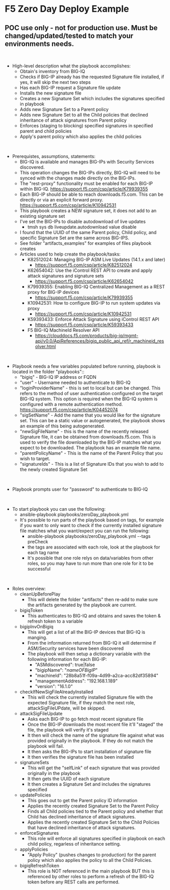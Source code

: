 # F5 Zero Day Deploy Example
## POC use only - not for production use. Must be changed/updated/tested to match your environments needs.

<br>

- High-level description what the playbook accomplishes:
    - Obtain's inventory from BIG-IQ
    - Checks if BIG-IP already has the requested Signature file installed, if yes, it will skip the next two steps
    - Has each BIG-IP request a Signature file update
    - Installs the new signature file
    - Creates a new Signature Set which includes the signatures specified in playbook
    - Adds new Signature Set to a Parent policy
    - Adds new Signature Set to all the Child policies that declined inheritance of attack signatures from Parent policy
    - Enforces (staging to blocking) specified signatures in specified parent and child policies
    - Apply's parent policy which also applies the child policies

<br>

- Prerequistes, assumptions, statements:
    - BIG-IQ is available and manages BIG-IPs with Security Services discovered.
    - This operation changes the BIG-IPs directly, BIG-IQ will need to be synced with the changes made directly on the BIG-IPs. 
    - The "rest-proxy" functionality must be enabled for each BIG-IP within BIG-IQ. https://support.f5.com/csp/article/K79939355
    - Each BIG-IP should be able to reach downloads.f5.com.  This can be directly or via an explicit forward proxy. https://support.f5.com/csp/article/K10942531
    - This playbook creates a NEW signature set, it does not add to an existing signature set
    - I've set the BIG-IPs to disable autodownload of live updates
        - tmsh sys db liveupdate.autodownload value disable
    - I found that the UUID of the same Parent policy, Child policy, and specific Signature Set are the same across BIG-IPS.
    - See folder "artifacts_examples" for examples of files playbook creates
    - Articles used to help create the playbook/tasks:
        - K82512024: Managing BIG-IP ASM Live Updates (14.1.x and later)
            - https://support.f5.com/csp/article/K82512024
        - K62654042: Use the iControl REST API to create and apply attack signatures and signature sets
            - https://support.f5.com/csp/article/K62654042
        - K79939355: Enabling BIG-IQ Centralized Management as a REST proxy for BIG-IP devices
            - https://support.f5.com/csp/article/K79939355
        - K10942531: How to configure BIG-IP to run system updates via proxy
            - https://support.f5.com/csp/article/K10942531
        - K59393433: Enforce Attack Signature using iControl REST API
            - https://support.f5.com/csp/article/K59393433
        - F5 BIG-IQ MachineId Resolver API
            - https://clouddocs.f5.com/products/big-iq/mgmt-api/v0.0/ApiReferences/bigiq_public_api_ref/r_machineid_resolver.html


<br>

- Playbook needs a few variables populated before running, playbook is located in the folder "playbooks"::
    - "bigiq" - BIG-IQ IP address or FQDN
    - "user" - Username needed to authenticate to BIG-IQ
    - "loginProviderName" - this is set to local but can be changed. This refers to the method of user authentication configured on the target BIG-IQ system. This option is required when the BIG-IQ system is configured with a remote authentication method. https://support.f5.com/csp/article/K04452074
    - "sigSetName" - Add the name that you would like for the signature set.  This can be a static value or autogenerated, the playbook shows an example of this being autogenerated.
    - "newSigFileName" - this is the name of the recently released Signature file, it can be obtained from downloads.f5.com.  This is used to verify the file downloaded by the BIG-IP matches what you expect to be downloaded. The playbook has an example file name.
    - "parentPolicyName" - This is the name of the Parent Policy that you wish to target. 
    - "signatureIds" - This is a list of Signature IDs that you wish to add to the newly created Signature Set

<br>

- Playbook prompts user for "password" to authenticate to BIG-IQ

<br>

- To start playbook you can use the following:
    - ansible-playbook playbooks/zeroDay_playbook.yml
    - It's possible to run parts of the playbook based on tags, for example if you want to only want to check if the currently installed signature file matches what you want/expect you can run the following:
        - ansible-playbook playbooks/zeroDay_playbook.yml --tags preCheck
        - the tags are associated with each role, look at the playbook for each tag name
        - It's possible that one role relys on data/variables from other roles, so you may have to run more than one role for it to be successful

<br>

- Roles overview:
    - cleanUpBeforePlay
        - This will delete the folder "artifacts" then re-add to make sure the artifacts generated by the playbook are current.
    - bigiqToken
        - This authenticates to BIG-IQ and obtains and saves the token & refresh token to a variable
    - bigipInvOnBigiq
        - This will get a list of all the BIG-IP devices that BIG-IQ is manging.
        - From the information returned from BIG-IQ it will determine if ASM/Security services have been discovered
        - The playbook will then setup a dictionary variable with the following information for each BIG-IP:
            - "ASMdiscovered": true|false
            - "bigipName": "_nameOFBigIP_"
            - "machineId": "28b8a51f-f09a-4d99-a2ca-acc82df35894"
            - "managementAddress": "192.168.1.189"
            - "version": "16.1.0"
    - checkIfNewSigFileAlreadyInstalled
        - This will check the currently installed Signature file with the expected Signature file, if they match the next role, attackSigFileUPdate, will be skipped.
    - attackSigFileUpdate
        - Asks each BIG-IP to go fetch most recent signature file
        - Once the BIG-IP downloads the most recent file it'll "staged" the file, the playbook will verify it's staged
        - It then will check the name of the signature file against what was provided originally in the playbook.  If they do not match the playbook will fail. 
        - It then asks the BIG-IPs to start installation of signature file
        - It then verifies the signature file has been installed
    - signatureSets
        - This will get the "selfLink" of each signature that was provided originally in the playbook
        - It then gets the UUID of each signature
        - It then creates a Signature Set and includes the signatures specified
    - updatePolicies
        - This goes out to get the Parent policy ID information
        - Applies the recently created Signature Set to the Parent Policy
        - Finds all Child policies tied to the Parent policy and whether that Child has declined inheritance of attack signatures. 
        - Applies the recently created Signature Set to the Child Policies that have declined inheritance of attack signatures.
    - enforceSignatures
        - This role will enforce all signatures specified in playbook on each child policy, regarless of inheritance setting. 
    - applyPolicies
        - "Apply Policy" (pushes changes to production) for the parent policy which also applies the policy to all the Child Policies.
    - bigiqRefreshToken
        - This role is NOT referenced in the main playbook BUT this is referenced by other roles to perform a refresh of the BIG-IQ token before any REST calls are performed. 

<br>

